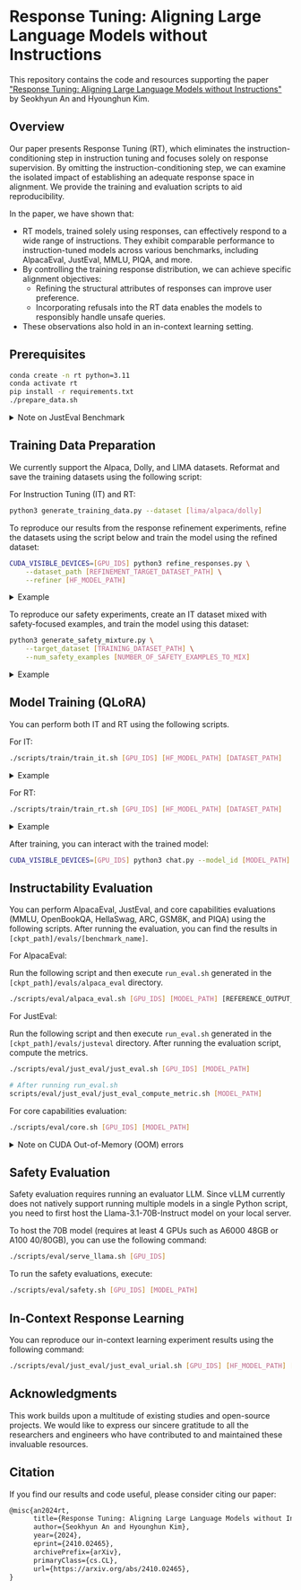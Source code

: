 # Response Tuning: Aligning Large Language Models without Instructions

This repository contains the code and resources supporting the paper ["Response Tuning: Aligning Large Language Models without Instructions"](https://arxiv.org/abs/2410.02465) by Seokhyun An and Hyounghun Kim.

## Overview

Our paper presents Response Tuning (RT), which eliminates the instruction-conditioning step in instruction tuning and focuses solely on response supervision. By omitting the instruction-conditioning step, we can examine the isolated impact of establishing an adequate response space in alignment. We provide the training and evaluation scripts to aid reproducibility.

In the paper, we have shown that:

- RT models, trained solely using responses, can effectively respond to a wide range of instructions. They exhibit comparable performance to instruction-tuned models across various benchmarks, including AlpacaEval, JustEval, MMLU, PIQA, and more.
- By controlling the training response distribution, we can achieve specific alignment objectives:
    - Refining the structural attributes of responses can improve user preference.
    - Incorporating refusals into the RT data enables the models to responsibly handle unsafe queries.
- These observations also hold in an in-context learning setting.

## Prerequisites

```bash
conda create -n rt python=3.11
conda activate rt
pip install -r requirements.txt
./prepare_data.sh
```

<details>
<summary>Note on JustEval Benchmark</summary>

For the JustEval Benchmark, we found that its dependencies conflict with our experimental environment. Therefore, please create a separate environment to run JustEval on the trained model:

```bash
conda create -n just_eval python=3.11
conda activate just_eval
pip install git+https://github.com/Re-Align/just-eval.git
```
</details>

## Training Data Preparation

We currently support the Alpaca, Dolly, and LIMA datasets. Reformat and save the training datasets using the following script:

For Instruction Tuning (IT) and RT:

```bash
python3 generate_training_data.py --dataset [lima/alpaca/dolly]
```

To reproduce our results from the response refinement experiments, refine the datasets using the script below and train the model using the refined dataset:

```bash
CUDA_VISIBLE_DEVICES=[GPU_IDS] python3 refine_responses.py \
    --dataset_path [REFINEMENT_TARGET_DATASET_PATH] \
    --refiner [HF_MODEL_PATH]
```

<details>
<summary>Example</summary>

```bash
CUDA_VISIBLE_DEVICES=0,1,2,3 python3 refine_responses.py \
    --dataset_path "datasets/train/lima.jsonl" \
    --refiner "meta-llama/Meta-Llama-3.1-70B-Instruct"
```
</details>

To reproduce our safety experiments, create an IT dataset mixed with safety-focused examples, and train the model using this dataset:


```bash
python3 generate_safety_mixture.py \
    --target_dataset [TRAINING_DATASET_PATH] \
    --num_safety_examples [NUMBER_OF_SAFETY_EXAMPLES_TO_MIX]
```

<details>
<summary>Example</summary>

```bash
python3 generate_safety_mixture.py \
    --target_dataset "datasets/train/lima.jsonl" \
    --num_safety_examples 200
```
</details>



## Model Training (QLoRA)

You can perform both IT and RT using the following scripts.

For IT:

```bash
./scripts/train/train_it.sh [GPU_IDS] [HF_MODEL_PATH] [DATASET_PATH]
```

<details>
<summary>Example</summary>

```bash
./scripts/train/train_it.sh 0 "meta-llama/Llama-3.1-8B" "datasets/train/lima.jsonl"
```
</details>

For RT:

```bash
./scripts/train/train_rt.sh [GPU_IDS] [HF_MODEL_PATH] [DATASET_PATH]
```

<details>
<summary>Example</summary>

```bash
./scripts/train/train_rt.sh 0 "meta-llama/Llama-3.1-8B" "datasets/train/lima.jsonl"
```
</details>

After training, you can interact with the trained model:
```bash
CUDA_VISIBLE_DEVICES=[GPU_IDS] python3 chat.py --model_id [MODEL_PATH]
```


## Instructability Evaluation

You can perform AlpacaEval, JustEval, and core capabilities evaluations (MMLU, OpenBookQA, HellaSwag, ARC, GSM8K, and PIQA) using the following scripts. After running the evaluation, you can find the results in `[ckpt_path]/evals/[benchmark_name]`.

For AlpacaEval:

Run the following script and then execute `run_eval.sh` generated in the `[ckpt_path]/evals/alpaca_eval` directory.

```bash
./scripts/eval/alpaca_eval.sh [GPU_IDS] [MODEL_PATH] [REFERENCE_OUTPUT_PATH (optional)]
```

For JustEval:

Run the following script and then execute `run_eval.sh` generated in the `[ckpt_path]/evals/justeval` directory. After running the evaluation script, compute the metrics.

```bash
./scripts/eval/just_eval/just_eval.sh [GPU_IDS] [MODEL_PATH]

# After running run_eval.sh
scripts/eval/just_eval/just_eval_compute_metric.sh [MODEL_PATH]
```

For core capabilities evaluation:

```bash
./scripts/eval/core.sh [GPU_IDS] [MODEL_PATH]
```

<details>
<summary>Note on CUDA Out-of-Memory (OOM) errors</summary>

When using Mistral and Gemma-2 models with vLLM, you may encounter CUDA OOM errors. To mitigate this issue, reduce the `gpu_memory_utilization` parameter by setting it to a lower value. You can do this by uncommenting the following lines in the evaluation script:

```bash
# if [[ $MODEL_PATH == *"gemma"* ]]; then
#     GPU_UTIL=0.65
# elif [[ $MODEL_PATH == *"Mistral"* ]]; then
#     GPU_UTIL=0.5
# else
#     GPU_UTIL=0.85
# fi
```
</details>

## Safety Evaluation

Safety evaluation requires running an evaluator LLM. Since vLLM currently does not natively support running multiple models in a single Python script, you need to first host the Llama-3.1-70B-Instruct model on your local server.

To host the 70B model (requires at least 4 GPUs such as A6000 48GB or A100 40/80GB), you can use the following command:

```bash
./scripts/eval/serve_llama.sh [GPU_IDS]
```

To run the safety evaluations, execute:

```bash
./scripts/eval/safety.sh [GPU_IDS] [MODEL_PATH]
```

## In-Context Response Learning

You can reproduce our in-context learning experiment results using the following command:

```bash
./scripts/eval/just_eval/just_eval_urial.sh [GPU_IDS] [HF_MODEL_PATH] [urial/urial_r/0shot]
```

## Acknowledgments

This work builds upon a multitude of existing studies and open-source projects. We would like to express our sincere gratitude to all the researchers and engineers who have contributed to and maintained these invaluable resources.

## Citation

If you find our results and code useful, please consider citing our paper:

```latex
@misc{an2024rt,
      title={Response Tuning: Aligning Large Language Models without Instruction}, 
      author={Seokhyun An and Hyounghun Kim},
      year={2024},
      eprint={2410.02465},
      archivePrefix={arXiv},
      primaryClass={cs.CL},
      url={https://arxiv.org/abs/2410.02465}, 
}
```